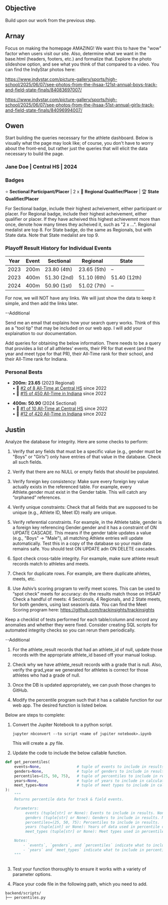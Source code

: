 ## Objective
Build upon our work from the previous step.

## Arnay
Focus on making the homepage AMAZING! We want this to have the "wow" factor when users visit our site. Also, determine what we want in the base.html (headers, footers, etc.) and formalize that. Explore the photo slideshow option, and see what you think of that compared to a video. You can find the IndyStar photos here: 

https://www.indystar.com/picture-gallery/sports/high-school/2025/06/07/see-photos-from-the-ihsaa-121st-annual-boys-track-and-field-state-finals/84083697007/

https://www.indystar.com/picture-gallery/sports/high-school/2025/06/07/see-photos-from-the-ihsaa-51st-annual-girls-track-and-field-state-finals/84096994007/

## Owen
Start building the queries necessary for the athlete dashboard. Below is visually what the page may look like; of course, you don't have to worry about the front-end, but rather just the queries that will elicit the data necessary to build the page. 

### Jane Doe | Central HS | 2024

### Badges

⭐ **Sectional Participant/Placer** | 2 x 🏅 **Regional Qualifier/Placer** | 🏆 **State Qualifier/Placer** 

For Sectional badge, include their highest acheivement, either participant or placer. 
For Regional badge, include their highest acheivement, either qualifier or placer. If they have acheived this highest achievemnt more than once, denote how many times they acheived it, such as "2 x ...". Regional medalist are top 8.
For State badge, do the same as Regionals, but with State data. Note that State medalist are top 9. 

### Playoff Result History for Individual Events
| Year | Event | Sectional | Regional | State |
|------|-------|-----------|---------|-------|
| 2023 | 200m  | 23.80 (4th) | 23.65 (5th) | – |
| 2023 | 400m  | 51.30 (2nd) | 51.10 (6th) | 51.40 (12th) |
| 2024 | 400m  | 50.90 (1st) | 51.02 (7th) | – |

For now, we will NOT have any links. We will just show the data to keep it simple, and then add the links later. 

--Additional

Send me an email that explains how your search query works. Think of this as a "tool tip" that may be included on our web app. I will add your explaination to our documentation. 

Add queries for obtaining the below information. There needs to be a query that provides a list of all athletes' events, their PR for that event (and the year and meet type for that PR), their All-Time rank for their school, and their All-Time rank for Indiana. 

### Personal Bests  

- **200m:** **23.65** (2023 Regional)  
   • 🏫 [#2 of 8 All-Time at Central HS](#school-200m-ranking) since 2022  
   • 🏅 [#15 of 450 All-Time in Indiana](#state-200m-ranking) since 2022  

- **400m:** **50.90** (2024 Sectional)  
   • 🏫 [#1 of 10 All-Time at Central HS](#school-400m-ranking) since 2022  
   • 🏅 [#12 of 420 All-Time in Indiana](#state-400m-ranking) since 2022 

## Justin
Analyze the database for integrity. Here are some checks to perform:
1. Verify that any fields that must be a specific value (e.g., gender must be "Boys" or "Girls") only have entries of that value in the database. Check all such fields.

2. Verify that there are no NULL or empty fields that should be populated.

3. Verify foreign key consistency: Make sure every foreign key value actually exists in the referenced table. For example, every Athlete.gender must exist in the Gender table. This will catch any “orphaned” references.

4. Verify unique constraints: Check that all fields that are supposed to be unique (e.g., Athlete ID, Meet ID) really are unique.

5. Verify referential constraints. For example, in the Athlete table, gender is a foreign key referencing Gender.gender and it has a constraint of ON UPDATE CASCADE. This means if the gender table updates a value (e.g., "Boys" → "Male"), all matching Athlete entries will update automatically. Test this in a copy of the database so your main data remains safe. You should test ON UPDATE adn ON DELETE cascades.

6. Spot check cross-table integrity. For example, make sure athlete result records match to athletes and meets. 

7. Check for duplicate rows. For example, are there duplicate ahletes, meets, etc.

8. Use Ashiv’s scoring program to verify meet scores. This can be used to “spot check” meets for accuracy: do the results match those on IHSAA? Check a handful of meets: 4 Sectionals, 4 Regionals, and 2 State meets, for both genders, using last season’s data. You can find the Meet Scoring program here: https://github.com/trackinsights/trackinsights
   
Keep a checklist of tests performed for each table/column and record any anomalies and whether they were fixed. Consider creating 
SQL scripts for automated integrity checks so you can rerun them periodically.

--Additional

1) For the athlete_result records that had an athlete_id of null, update those records with the appropriate athlete_id based off your manual lookup. 

2) Check why we have athlete_result records with a grade that is null. Also, verify the grad_year we generated for athletes is correct for those athletes who had a grade of null.

3) Once the DB is updated appropriately, we can push those changes to GitHub. 

4) Modify the percentile program such that it has a callable function for our web app. The desired function is listed below. 

Below are steps to complete:

1) Convert the Jupiter Notebook to a python script.

   ```
   jupyter nbconvert --to script <name of jupiter notebook>.ipynb
   ```
   This will create a .py file. 
   
2) Update the code to include the below callable function. 

```python
def get_percentiles(
    events=None,                # tuple of events to include in results. None means all events.
    genders=None,               # tuple of genders to include in results. None means both Boys and Girls.
    percentiles=(25, 50, 75),   # tuple of percentiles to include in results.
    years=None,                 # tuple of years to include in calculation, or None
    meet_types=None             # tuple of meet types to include in calculation, or None
):
    """
    Returns percentile data for track & field events.

    Parameters:
         events (tuple[str] or None): Events to include in results. None means all events.
         genders (tuple[str] or None): Genders to include in results. None means both Boys and Girls.
         percentiles=(25, 50, 75): Percentiles to include in results.
         years (tuple[int] or None): Years of data used in percentile calculations. None means all years.
         meet_types (tuple[str] or None): Meet types used in percentile calculations. None means all meet types.

    Notes:
        - `events`, `genders`, and `percentiles` indicate what to include in results.
        - `years` and `meet_types` indicate what to include in percentile calculation. Percentiles are aggregated across all selected years and meet types, not split by them.
    """
    
```

3) Test your function thoroughly to ensure it works with a variety of parameter options.
   
4) Place your code file in the following path, which you need to add.

```
backend/scripts/
├── percentiles.py
```


